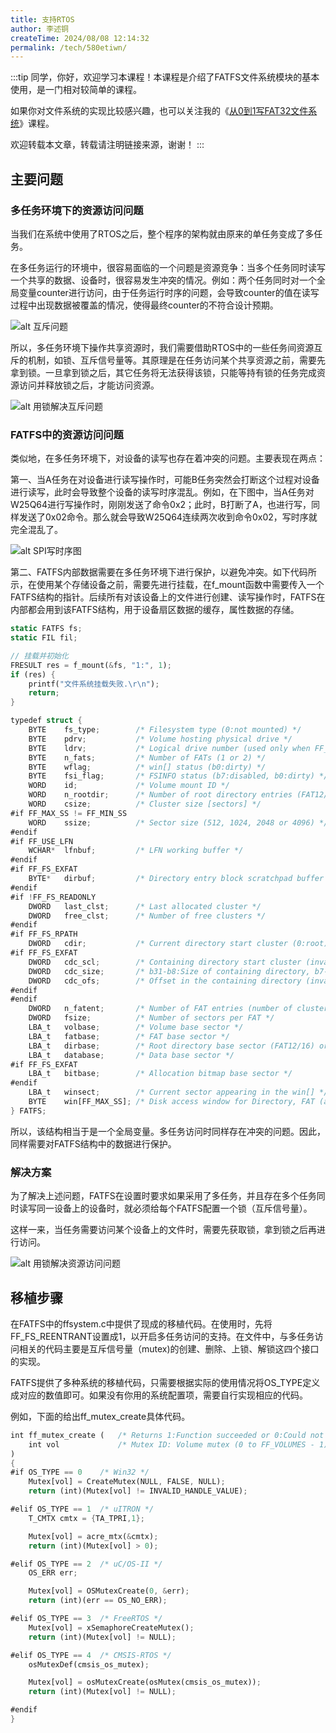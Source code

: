 ```yaml
---
title: 支持RTOS
author: 李述铜
createTime: 2024/08/08 12:14:32
permalink: /tech/580etiwn/
---
```

:::tip
同学，你好，欢迎学习本课程！本课程是介绍了FATFS文件系统模块的基本使用，是一门相对较简单的课程。

如果你对文件系统的实现比较感兴趣，也可以关注我的《[从0到1写FAT32文件系统](https://wuptg.xetlk.com/s/VeHie)》课程。

欢迎转载本文章，转载请注明链接来源，谢谢！
:::

## 主要问题
### 多任务环境下的资源访问问题
当我们在系统中使用了RTOS之后，整个程序的架构就由原来的单任务变成了多任务。

在多任务运行的环境中，很容易面临的一个问题是资源竞争：当多个任务同时读写一个共享的数据、设备时，很容易发生冲突的情况。例如：两个任务同时对一个全局变量counter进行访问，由于任务运行时序的问题，会导致counter的值在读写过程中出现数据被覆盖的情况，使得最终counter的不符合设计预期。

![alt 互斥问题](../../../../../.vuepress/public/image/docs/notes/tech/fatfs/port/c2/gdb32_rtos/image.png)

所以，多任务环境下操作共享资源时，我们需要借助RTOS中的一些任务间资源互斥的机制，如锁、互斥信号量等。其原理是在任务访问某个共享资源之前，需要先拿到锁。一旦拿到锁之后，其它任务将无法获得该锁，只能等持有锁的任务完成资源访问并释放锁之后，才能访问资源。

![alt 用锁解决互斥问题](../../../../../.vuepress/public/image/docs/notes/tech/fatfs/port/c2/gdb32_rtos/image-1.png)

### FATFS中的资源访问问题
类似地，在多任务环境下，对设备的读写也存在着冲突的问题。主要表现在两点：

第一、当A任务在对设备进行读写操作时，可能B任务突然会打断这个过程对设备进行读写，此时会导致整个设备的读写时序混乱。例如，在下图中，当A任务对W25Q64进行写操作时，刚刚发送了命令0x2；此时，B打断了A，也进行写，同样发送了0x02命令。那么就会导致W25Q64连续两次收到命令0x02，写时序就完全混乱了。

![alt SPI写时序图](../../../../../.vuepress/public/image/docs/notes/tech/fatfs/port/c2/gdb32_rtos/image-2.png)

第二、FATFS内部数据需要在多任务环境下进行保护，以避免冲突。如下代码所示，在使用某个存储设备之前，需要先进行挂载，在f_mount函数中需要传入一个FATFS结构的指针。后续所有对该设备上的文件进行创建、读写操作时，FATFS在内部都会用到该FATFS结构，用于设备扇区数据的缓存，属性数据的存储。
```rust
static FATFS fs;
static FIL fil;

// 挂载并初始化
FRESULT res = f_mount(&fs, "1:", 1);
if (res) {
    printf("文件系统挂载失败.\r\n");
    return;
}

typedef struct {
	BYTE	fs_type;		/* Filesystem type (0:not mounted) */
	BYTE	pdrv;			/* Volume hosting physical drive */
	BYTE	ldrv;			/* Logical drive number (used only when FF_FS_REENTRANT) */
	BYTE	n_fats;			/* Number of FATs (1 or 2) */
	BYTE	wflag;			/* win[] status (b0:dirty) */
	BYTE	fsi_flag;		/* FSINFO status (b7:disabled, b0:dirty) */
	WORD	id;				/* Volume mount ID */
	WORD	n_rootdir;		/* Number of root directory entries (FAT12/16) */
	WORD	csize;			/* Cluster size [sectors] */
#if FF_MAX_SS != FF_MIN_SS
	WORD	ssize;			/* Sector size (512, 1024, 2048 or 4096) */
#endif
#if FF_USE_LFN
	WCHAR*	lfnbuf;			/* LFN working buffer */
#endif
#if FF_FS_EXFAT
	BYTE*	dirbuf;			/* Directory entry block scratchpad buffer for exFAT */
#endif
#if !FF_FS_READONLY
	DWORD	last_clst;		/* Last allocated cluster */
	DWORD	free_clst;		/* Number of free clusters */
#endif
#if FF_FS_RPATH
	DWORD	cdir;			/* Current directory start cluster (0:root) */
#if FF_FS_EXFAT
	DWORD	cdc_scl;		/* Containing directory start cluster (invalid when cdir is 0) */
	DWORD	cdc_size;		/* b31-b8:Size of containing directory, b7-b0: Chain status */
	DWORD	cdc_ofs;		/* Offset in the containing directory (invalid when cdir is 0) */
#endif
#endif
	DWORD	n_fatent;		/* Number of FAT entries (number of clusters + 2) */
	DWORD	fsize;			/* Number of sectors per FAT */
	LBA_t	volbase;		/* Volume base sector */
	LBA_t	fatbase;		/* FAT base sector */
	LBA_t	dirbase;		/* Root directory base sector (FAT12/16) or cluster (FAT32/exFAT) */
	LBA_t	database;		/* Data base sector */
#if FF_FS_EXFAT
	LBA_t	bitbase;		/* Allocation bitmap base sector */
#endif
	LBA_t	winsect;		/* Current sector appearing in the win[] */
	BYTE	win[FF_MAX_SS];	/* Disk access window for Directory, FAT (and file data at tiny cfg) */
} FATFS;
```
所以，该结构相当于是一个全局变量。多任务访问时同样存在冲突的问题。因此，同样需要对FATFS结构中的数据进行保护。

### 解决方案
为了解决上述问题，FATFS在设置时要求如果采用了多任务，并且存在多个任务同时读写同一设备上的设备时，就必须给每个FATFS配置一个锁（互斥信号量）。

这样一来，当任务需要访问某个设备上的文件时，需要先获取锁，拿到锁之后再进行访问。

![alt 用锁解决资源访问问题](../../../../../.vuepress/public/image/docs/notes/tech/fatfs/port/c2/gdb32_rtos/image-3.png)

## 移植步骤
在FATFS中的ffsystem.c中提供了现成的移植代码。在使用时，先将FF_FS_REENTRANT设置成1，以开启多任务访问的支持。在文件中，与多任务访问相关的代码主要是互斥信号量（mutex)的创建、删除、上锁、解锁这四个接口的实现。

FATFS提供了多种系统的移植代码，只需要根据实际的使用情况将OS_TYPE定义成对应的数值即可。如果没有你用的系统配置项，需要自行实现相应的代码。

例如，下面的给出ff_mutex_create具体代码。
```rust
int ff_mutex_create (	/* Returns 1:Function succeeded or 0:Could not create the mutex */
	int vol				/* Mutex ID: Volume mutex (0 to FF_VOLUMES - 1) or system mutex (FF_VOLUMES) */
)
{
#if OS_TYPE == 0	/* Win32 */
	Mutex[vol] = CreateMutex(NULL, FALSE, NULL);
	return (int)(Mutex[vol] != INVALID_HANDLE_VALUE);

#elif OS_TYPE == 1	/* uITRON */
	T_CMTX cmtx = {TA_TPRI,1};

	Mutex[vol] = acre_mtx(&cmtx);
	return (int)(Mutex[vol] > 0);

#elif OS_TYPE == 2	/* uC/OS-II */
	OS_ERR err;

	Mutex[vol] = OSMutexCreate(0, &err);
	return (int)(err == OS_NO_ERR);

#elif OS_TYPE == 3	/* FreeRTOS */
	Mutex[vol] = xSemaphoreCreateMutex();
	return (int)(Mutex[vol] != NULL);

#elif OS_TYPE == 4	/* CMSIS-RTOS */
	osMutexDef(cmsis_os_mutex);

	Mutex[vol] = osMutexCreate(osMutex(cmsis_os_mutex));
	return (int)(Mutex[vol] != NULL);

#endif
}
```









